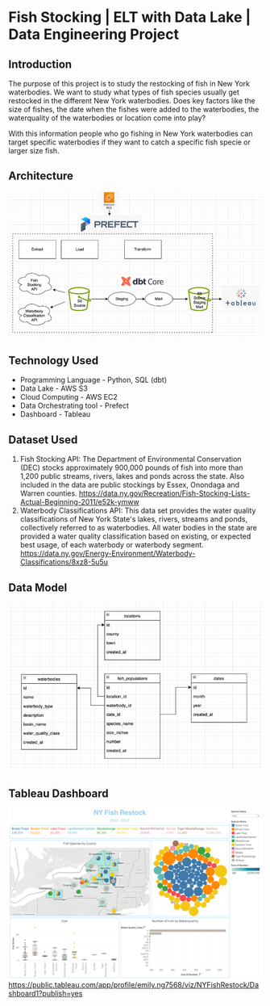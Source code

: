 # Fish Stocking | ELT with Data Lake | Data Engineering Project 

## Introduction
The purpose of this project is to study the restocking of fish in New York waterbodies. 
We want to study what types of fish species usually get restocked in the different New York waterbodies.
Does key factors like the size of fishes, the date when the fishes were added to the waterbodies, 
the waterquality of the waterbodies or location come into play?

With this information people who go fishing in New York waterbodies can target specific waterbodies 
if they want to catch a specific fish specie or larger size fish.

## Architecture
![img_6.png](img_6.png)

## Technology Used
- Programming Language - Python, SQL (dbt)
- Data Lake - AWS S3
- Cloud Computing - AWS EC2
- Data Orchestrating tool - Prefect
- Dashboard - Tableau

## Dataset Used
1. Fish Stocking API: The Department of Environmental Conservation (DEC) 
stocks approximately 900,000 pounds of fish 
into more than 1,200 public streams, rivers, lakes and ponds across the state. 
Also included in the data are public stockings by Essex, Onondaga and Warren counties. 
    https://data.ny.gov/Recreation/Fish-Stocking-Lists-Actual-Beginning-2011/e52k-ymww
2. Waterbody Classifications API: This data set provides the water quality classifications of 
New York State's lakes, rivers, streams and ponds, collectively referred to as waterbodies. 
All water bodies in the state are provided a water quality classification based on existing, 
or expected best usage, of each waterbody or waterbody segment.
    https://data.ny.gov/Energy-Environment/Waterbody-Classifications/8xz8-5u5u

## Data Model
![img_4.png](img_4.png)

## Tableau Dashboard
![img.png](img.png)
https://public.tableau.com/app/profile/emily.ng7568/viz/NYFishRestock/Dashboard1?publish=yes